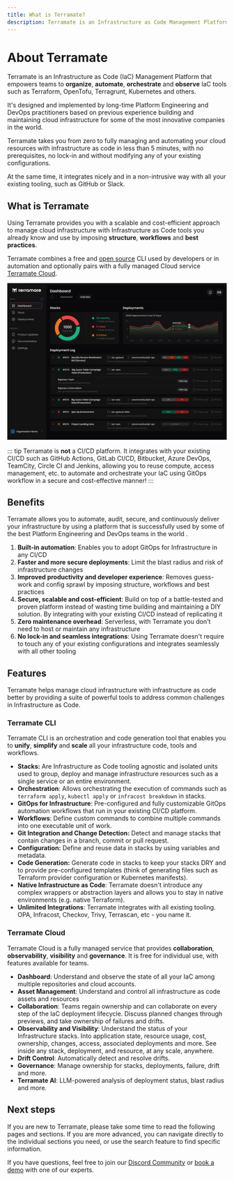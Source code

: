 ```yaml
---
title: What is Terramate?
description: Terramate is an Infrastructure as Code Management Platform that empowers teams to automate, orchestrate and observe IaC such as Terraform, OpenTofu, Terragrunt and Kubernetes.
---
```


# About Terramate

Terramate is an Infrastructure as Code (IaC) Management Platform that empowers teams to **organize**, **automate**, **orchestrate**
and **observe** IaC tools such as Terraform, OpenTofu, Terragrunt, Kubernetes and others.

It's designed and implemented by long-time Platform Engineering and DevOps practitioners based on previous experience
building and maintaining cloud infrastructure for some of the most innovative companies in the world.

Terramate takes you from zero to fully managing and automating your cloud resources with infrastructure as code in less
than 5 minutes, with no prerequisites, no lock-in and without modifying any of your existing configurations.

At the same time, it integrates nicely and in a non-intrusive way with all your existing tooling, such as GitHub or Slack.

## What is Terramate

Using Terramate provides you with a scalable and cost-efficient approach to manage cloud infrastructure with
Infrastructure as Code tools you already know and use by imposing **structure**, **workflows** and **best practices**.

Terramate combines a free and [open source](https://github.com/terramate-io/terramate) CLI used by developers or in
automation and optionally pairs with a fully managed Cloud service [Terramate Cloud](./cloud/index.md).

![Terramate Cloud Dashboard](./cloud/assets/dashboard.png "Terramate Cloud Dashboard")

::: tip
Terramate is **not** a CI/CD platform. It integrates with your existing CI/CD such as GitHub Actions, GitLab CI/CD,
Bitbucket, Azure DevOps, TeamCity, Circle CI and Jenkins, allowing you to reuse compute, access management, etc. to
automate and orchestrate your IaC using GitOps workflow in a secure and cost-effective manner!
:::

## Benefits

Terramate allows you to automate, audit, secure, and continuously deliver your infrastructure by using a platform that is
successfully used by some of the best Platform Engineering and DevOps teams in the world .

1. **Built-in automation**: Enables you to adopt GitOps for Infrastructure in any CI/CD
4. **Faster and more secure deployments**: Limit the blast radius and risk of infrastructure changes
3. **Improved productivity and developer experience**: Removes guess-work and config sprawl by imposing structure, workflows and best practices
2. **Secure, scalable and cost-efficient**: Build on top of a battle-tested and proven platform instead of wasting time
building and maintaining a DIY solution. By integrating with your existing CI/CD instead of replicating it
5. **Zero maintenance overhead**: Serverless, with Terramate you don't need to host or maintain any infrastructure
6. **No lock-in and seamless integrations**: Using Terramate doesn't require to touch any of your existing configurations and integrates seamlessly with all other tooling

## Features

Terramate helps manage cloud infrastructure with infrastructure as code better by providing a suite of powerful tools to
address common challenges in Infrastructure as Code.

### Terramate CLI

Terramate CLI is an orchestration and code generation tool that enables you to **unify**, **simplify**
and **scale** all your infrastructure code, tools and workflows.

- **Stacks:** Are Infrastructure as Code tooling agnostic and isolated units used to group, deploy and manage
infrastructure resources such as a single service or an entire environment.
- **Orchestration**: Allows orchestrating the execution of commands such as `terraform apply`, `kubectl apply` or
`infracost breakdown` in stacks.
- **GitOps for Infrastructure**: Pre-configured and fully customizable GitOps automation workflows that run in your existing CI/CD platform.
- **Workflows**: Define custom commands to combine multiple commands into one executable unit of work.
- **Git Integration and Change Detection:** Detect and manage stacks that contain changes in a branch, commit or pull request.
- **Configuration:** Define and reuse data in stacks by using variables and metadata.
- **Code Generation:** Generate code in stacks to keep your stacks DRY and to provide pre-configured templates
(think of generating files such as Terraform provider configuration or Kubernetes manifests).
- **Native Infrastructure as Code**: Terramate doesn't introduce any complex wrappers or abstraction layers and allows
you to stay in native environments (e.g. native Terraform).
- **Unlimited Integrations**: Terramate integrates with all existing tooling. OPA, Infracost, Checkov, Trivy, Terrascan, etc - you name it.


### Terramate Cloud

Terramate Cloud is a fully managed service that provides **collaboration**, **observability**, **visibility** and **governance**.
It is free for individual use, with features available for teams.

- **Dashboard**: Understand and observe the state of all your IaC among multiple repositories and cloud accounts.
- **Asset Management**: Understand and control all infrastructure as code assets and resources
- **Collaboration**: Teams regain ownership and can collaborate on every step of the IaC deployment lifecycle. Discuss
planned changes through previews, and take ownership of failures and drifts.
- **Observability and Visibility**: Understand the status of your Infrastructure stacks. Into application state, resource usage, cost, ownership, changes, access, associated deployments and more. See inside any stack, deployment, and resource, at any scale, anywhere.
- **Drift Control**: Automatically detect and resolve drifts.
- **Governance**: Manage ownership for stacks, deployments, failure, drift and more.
- **Terramate AI**: LLM-powered analysis of deployment status, blast radius and more.

## Next steps

If you are new to Terramate, please take some time to read the following pages and sections. If you are more advanced,
you can navigate directly to the individual sections you need, or use the search feature to find specific information.

If you have questions, feel free to join our [Discord Community](https://terramate.io/discord) or
[book a demo](https://terramate.io/discord) with one of our experts.
